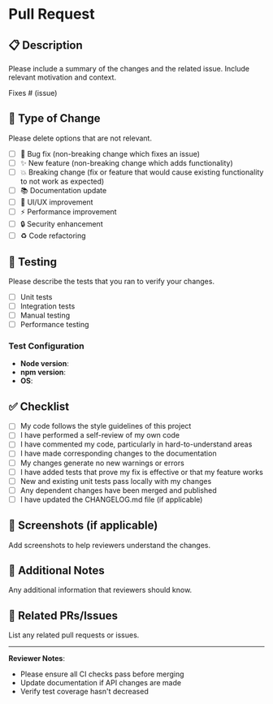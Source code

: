# Pull Request

## 📋 **Description**

Please include a summary of the changes and the related issue. Include relevant motivation and context.

Fixes # (issue)

## 🎯 **Type of Change**

Please delete options that are not relevant.

- [ ] 🐛 Bug fix (non-breaking change which fixes an issue)
- [ ] ✨ New feature (non-breaking change which adds functionality)
- [ ] 💥 Breaking change (fix or feature that would cause existing functionality to not work as expected)
- [ ] 📚 Documentation update
- [ ] 🎨 UI/UX improvement
- [ ] ⚡ Performance improvement
- [ ] 🔒 Security enhancement
- [ ] ♻️ Code refactoring

## 🧪 **Testing**

Please describe the tests that you ran to verify your changes.

- [ ] Unit tests
- [ ] Integration tests
- [ ] Manual testing
- [ ] Performance testing

### **Test Configuration**
- **Node version**: 
- **npm version**: 
- **OS**: 

## ✅ **Checklist**

- [ ] My code follows the style guidelines of this project
- [ ] I have performed a self-review of my own code
- [ ] I have commented my code, particularly in hard-to-understand areas
- [ ] I have made corresponding changes to the documentation
- [ ] My changes generate no new warnings or errors
- [ ] I have added tests that prove my fix is effective or that my feature works
- [ ] New and existing unit tests pass locally with my changes
- [ ] Any dependent changes have been merged and published
- [ ] I have updated the CHANGELOG.md file (if applicable)

## 📸 **Screenshots (if applicable)**

Add screenshots to help reviewers understand the changes.

## 📝 **Additional Notes**

Any additional information that reviewers should know.

## 🔗 **Related PRs/Issues**

List any related pull requests or issues.

---

**Reviewer Notes**:
- Please ensure all CI checks pass before merging
- Update documentation if API changes are made
- Verify test coverage hasn't decreased
